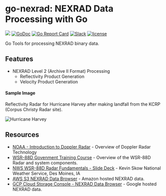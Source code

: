 # go-nexrad: NEXRAD Data Processing with Go

![](https://img.shields.io/badge/status-alpha-red.svg?style=flat-square)
[![GoDoc](http://img.shields.io/badge/go-documentation-blue.svg?style=flat-square)](http://godoc.org/github.com/bwiggs/go-nexrad)
[![Go Report Card](https://goreportcard.com/badge/github.com/bwiggs/go-nexrad?style=flat-square)](https://goreportcard.com/report/github.com/bwiggs/go-nexrad)
[![Slack](https://img.shields.io/badge/slack-chat-green?logo=slack)](https://gophers.slack.com/archives/C02FMCQS820)
[![license](https://img.shields.io/github/license/bwiggs/go-nexrad.svg?style=flat-square)](https://raw.githubusercontent.com/bwiggs/go-nexrad/master/LICENSE)

Go Tools for processing NEXRAD binary data.

## Features

- NEXRAD Level 2 (Archive II Format) Processing
	- Reflectivity Product Generation
	- Velocity Product Generation

#### Sample Image

Reflectivity Radar for Hurricane Harvey after making landfall from the KCRP (Corpus Christy Radar site).

![Hurricane Harvey](screenshot.jpg)


## Resources

- [NOAA - Introduction to Doppler Radar](http://www.srh.noaa.gov/jetstream/doppler/doppler_intro.html) - Overview of Doppler Radar Technology
- [WSR-88D Govenment Training Course](http://training.weather.gov/wdtd/courses/rac/intro/rda/index.html) - Overview of the WSR-88D Radar and system components.
- [NWS WSR-88D Radar Fundamentals - Slide Deck](https://www.meteor.iastate.edu/classes/mt432/lectures/ISURadarTalk_NWS_2013.pdf) - Kevin Skow National Weather Service, Des Moines, IA
- [AWS S3 NEXRAD Data Browser](https://s3.amazonaws.com/noaa-nexrad-level2/index.html) - Amazon hosted NEXRAD data.
- [GCP Cloud Storage Console - NEXRAD Data Browser](https://console.cloud.google.com/storage/browser/gcp-public-data-nexrad-l2/) - Google hosted NEXRAD data.
